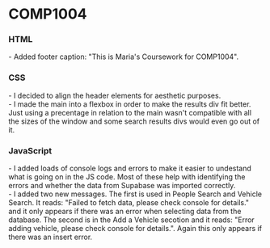 # COMP1004
<h3>HTML</h3>
- Added footer caption: "This is Maria's Coursework for COMP1004".
<h3>CSS</h3>
- I decided to align the header elements for aesthetic purposes. </br>
- I made the main into a flexbox in order to make the results div fit better. Just using a precentage in relation to the main wasn't compatible with all the sizes of the window and some search results divs would even go out of it.
<h3>JavaScript</h3>
- I added loads of console logs and errors to make it easier to undestand what is going on in the JS code. Most of these help with identifying the errors and whether the data from Supabase was imported correctly. </br>
- I added two new messages. The first is used in People Search and Vehicle Search. It reads: "Failed to fetch data, please check console for details." and it only appears if there was an error when selecting data from the database. The second is in the Add a Vehicle secotion and it reads: "Error adding vehicle, please check console for details.". Again this only appears if there was an insert error.
